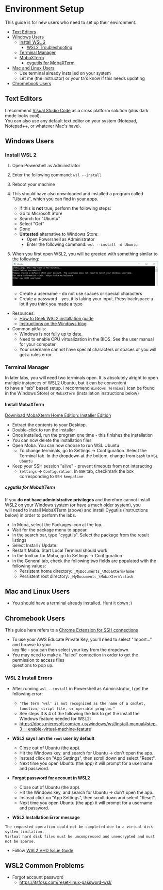 # Environment Setup

This guide is for new users who need to set up their environment.

- [Text Editors](#Text-Editors)
- [Windows Users](#Windows-Users)
  - [Install WSL 2](#Install-WSL-2)
    - [WSL2 Troubleshooting](#WSL-2-Install-Errors)
  - [Terminal Manager](#Terminal-Manager)
  - [MobaXTerm](#Install-MobaXTerm)
    - [cygutils for MobaXTerm](#cygutils-for-MobaXTerm)
- [Mac and Linux Users](#Mac-and-Linux-Users)
  - Use terminal already installed on your system
  - Let me (the instructor) or your ta's know if this needs updating
- [Chromebook Users](#Chromebook-Users)

## Text Editors

I recommend [Visual Studio Code](https://code.visualstudio.com/) as a cross platform solution (plus dark mode looks cool).  
You can also use any default text editor on your system (Notepad, Notepad++, or whatever Mac's have).

## Windows Users

### Install WSL 2

1. Open Powershell as Administrator
2. Enter the following command: `wsl --install`
3. Reboot your machine
4. This should have also downloaded and installed a program called "Ubuntu", which you can find in your apps.

   - If this is **not** true, perform the following steps:
   - Go to Microsoft Store
   - Search for "Ubuntu"
   - Select "Get"
   - Done
   - **Untested** alternative to Windows Store:
     - Open Powershell as Administrator
     - Enter the following command: `wsl --install -d Ubuntu`

5. When you first open WSL2, you will be greeted with something similar to the following:
   ![Ubuntu Install](Images/ubuntuinstall.png)

   - Create a username - do not use spaces or special characters
   - Create a password - yes, it is taking your input. Press backspace a lot if you think you made a typo

- Resources:
  - [How to Geek WSL2 installation guide](https://www.howtogeek.com/744328/how-to-install-the-windows-subsystem-for-linux-on-windows-11/)
  - [Instructions on the Windows blog](https://docs.microsoft.com/en-us/windows/wsl/setup/environment)
- Common pitfalls:
  - Windows is not fully up to date.
  - Need to enable CPU virtualization in the BIOS. See the user manual for your computer
  - Your username cannot have special characters or spaces or you will get a rules error

### Terminal Manager

In later labs, you will need two terminals open. It is absolutely alright to open multiple instances of WSL2 Ubuntu, but it can be convenient  
to have a "tab" based setup. I recommend `Windows Terminal` (can be found in the Windows Store) or `MobaXTerm` (installation instructions below)

#### Install MobaXTerm

[Download MobaXterm Home Edition: Installer Edition](https://download.mobatek.net/2152021112100754/MobaXterm_Installer_v21.5.zip)

- Extract the contents to your Desktop.
- Double-click to run the installer
- Once installed, run the program one time - this finishes the installation
- You can now delete the installation files
- Open Moba. You can now choose to run WSL Ubuntu
  - To change terminals, go to Settings -> Configuration. Select the Terminal tab. In the dropdown at the bottom, change from `bash` to `WSL Ubuntu`
- Keep your SSH session "alive" - prevent timeouts from not interacting
  - `Settings` -> `Configuration`. In `SSH` tab, checkmark the box corresponding to `SSH keepalive`

##### cygutils for MobaXTerm

If you **do not have administrative privileges** and therefore cannot install WSL2 on your Windows system (or have a much older system), you  
will need to install MobaXTerm (above) and install Cygutils (instructions below) in order to perform the labs.

- In Moba, select the Packages icon at the top.
- Wait for the package menu to appear.
- In the search bar, type "cygutils". Select the package from the result listings
- Select Install / Update.
- Restart Moba. Start Local Terminal should work
- In the toolbar for Moba, go to Settings -> Configuration
- In the General tab, check the following two fields are populated with the following values:
  - Persistent home directory: `_MyDocuments_\MobaXterm\home`
  - Persistent root directory: `_MyDocuments_\MobaXterm\slash`

## Mac and Linux Users

- You should have a terminal already installed. Hunt it down ;)

## Chromebook Users

This guide here refers to a [Chrome Extension for SSH connections](https://www.lifewire.com/how-to-use-chromebook-ssh-client-4690108)

- To use your AWS Educate Private Key, you'll need to select "Import..." and browse to your  
  key file - you can then select your key from the dropdown.
- You may need to make a "failed" connection in order to get the permission to access files  
  questions to pop up.

### WSL 2 Install Errors

- After running `wsl --install` in Powershell as Administrator, I get the following error:

  - `"The term 'wsl' is not recognized as the name of a cmdlet, function, script file, or operable program."`
  - See steps 3 & 4 of the following the link to get the install the Windows feature needed for WSL2:
  - https://docs.microsoft.com/en-us/windows/wsl/install-manual#step-3---enable-virtual-machine-feature

- **WSL2 says I am the `root` user by default**

  - Close out of Ubuntu (the app).
  - Hit the Windows key, and search for Ubuntu -> don't open the app.
  - Instead click on "App Settings", then scroll down and select "Reset".
  - Next time you open Ubuntu (the app) it will prompt for a username and password.

- **Forgot password for account in WSL2**

  - Close out of Ubuntu (the app).
  - Hit the Windows key, and search for Ubuntu -> don't open the app.
  - Instead click on "App Settings", then scroll down and select "Reset".
  - Next time you open Ubuntu (the app) it will prompt for a username and password.

- **WSL2 Installation Error message**

```
The requested operation could not be completed due to a virtual disk system limitation.
Virtual hard disk files must be uncompressed and unencrypted and must not be sparse.
```

- Follow [WSL2 VHD Issue Guide](https://utf9k.net/blog/wsl2-vhd-issue/)

## WSL2 Common Problems

- Forgot account password
  - https://itsfoss.com/reset-linux-password-wsl/
